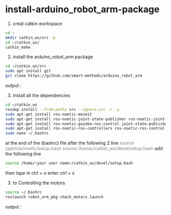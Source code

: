 # install-arduino_robot_arm-package

1. creat catkin workspace
 ```sh
 cd ~
 mkdir catkin_ws/src -p
 cd ~/catkin_ws/
 catkin_make
   ```
2. install the arduino_robot_arm package
 ```sh
 cd ~/catkin_ws/src
 sudo apt install git 
 git clone https://github.com/smart-methods/arduino_robot_arm
   ```
output :

3. install all the dependencies
 ```sh
 cd ~/catkin_ws
 rosdep install --from-paths src --ignore-src -r -y
 sudo apt-get install ros-noetic-moveit
 sudo apt-get install ros-noetic-joint-state-publisher ros-noetic-joint-state-publisher-gui
 sudo apt-get install ros-noetic-gazebo-ros-control joint-state-publisher
 sudo apt-get install ros-noetic-ros-controllers ros-noetic-ros-control
 sudo nano ~/.bashrc
   ```
 at the end of the (bashrc) file 
 after the following 2 line
 <span style="color: gray">
   source /apt/ros/noetic/setup.bash
   source /home/<your user name>/catkin_ws/devel/setup.bash
  </span>
 add the following line
 ```sh
 source /home/<your user name>/catkin_ws/devel/setup.bash
  ```
 then tape in 
 ctrl + o
 enter
 ctrl + x
   
3. to Controlling the motors
 ```sh
 source ~/.bashrc
roslaunch robot_arm_pkg check_motors.launch
   ```
 output :  
  
